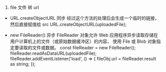 1. file 文件 转 url

- URL.createObjectURL 同步
  经过这个方法的处理后会生成一个临时的链接，然后直接赋值给 src
  URL.createObjectURL(uploadedFile);

- new FileReader() 异步
  FileReader 对象允许 Web 应用程序异步读取存储在用户计算机上的文件（或原始数据缓冲区）的内容，
  使用 File 或 Blob 对象指定要读取的文件或数据。
  const fileReader = new FileReader();
  fileReader.readAsDataURL(uploadedFile);
  fileReader.addEventListener('load', () => {
  fileObj.url = fileReader.result as string;
  });
